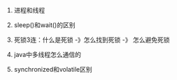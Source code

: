 1. 进程和线程

2. sleep()和wait()的区别

3. 死锁3连：什么是死锁 -》怎么找到死锁 -》 怎么避免死锁

4. java中多线程怎么通信的

5. synchronized和volatile区别
